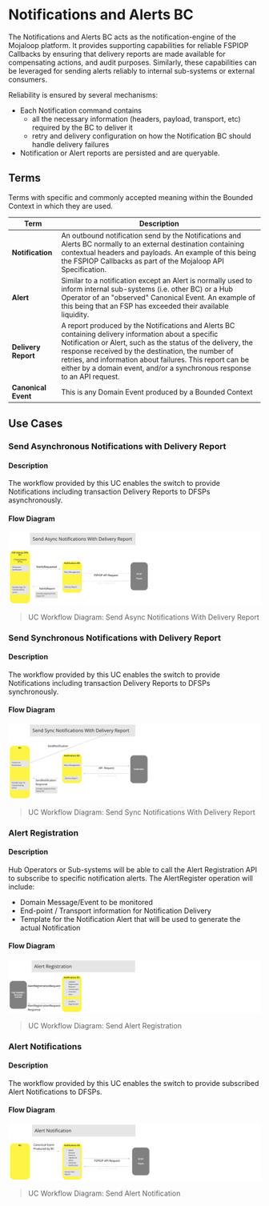 # Notifications and Alerts BC

The Notifications and Alerts BC acts as the notification-engine of the Mojaloop platform. It provides supporting capabilities for reliable FSPIOP Callbacks by ensuring that delivery reports are made available for compensating actions, and audit purposes. Similarly, these capabilities can be leveraged for sending alerts reliably to internal sub-systems or external consumers.

Reliability is ensured by several mechanisms:

- Each Notification command contains
  - all the necessary information (headers, payload, transport, etc) required by the BC to deliver it
  - retry and delivery configuration on how the Notification BC should handle delivery failures
- Notification or Alert reports are persisted and are queryable.

## Terms

Terms with specific and commonly accepted meaning within the Bounded Context in which they are used.

| Term | Description |
|---|---|
| **Notification** | An outbound notification send by the Notifications and Alerts BC normally to an external destination containing contextual headers and payloads. An example of this being the FSPIOP Callbacks as part of the Mojaloop API Specification. |
| **Alert** | Similar to a notification except an Alert is normally used to inform internal sub-systems (i.e. other BC) or a Hub Operator of an "observed" Canonical Event. An example of this being that an FSP has exceeded their available liquidity. |
| **Delivery Report** | A report produced by the Notifications and Alerts BC containing delivery information about a specific Notification or Alert, such as the status of the delivery, the response received by the destination, the number of retries, and information about failures. This report can be either by a domain event, and/or a synchronous response to an API request. |
| **Canonical Event** | This is any Domain Event produced by a Bounded Context |

## Use Cases

### Send Asynchronous Notifications with Delivery Report

#### Description

The workflow provided by this UC enables the switch to provide Notifications including transaction Delivery Reports to DFSPs asynchronously.

#### Flow Diagram

![Use Case - Send Async Notifications with Delivery Report](./assets/ML2RA_Notifications_ucSendAsyncNoteReport_Apr22-a-1350.png)
> UC Workflow Diagram: Send Async Notifications With Delivery Report

### Send Synchronous Notifications with Delivery Report

#### Description

The workflow provided by this UC enables the switch to provide Notifications including transaction Delivery Reports to DFSPs synchronously.

#### Flow Diagram

![Use Case - Send Sync Notifications with Delivery Report](./assets/ML2RA_Notifications_ucSendSyncNoteReport_Apr22-a-1350.png)
> UC Workflow Diagram: Send Sync Notifications With Delivery Report

### Alert Registration

#### Description

Hub Operators or Sub-systems will be able to call the Alert Registration API to subscribe to specific notification alerts. The AlertRegister operation will include:

- Domain Message/Event to be monitored
- End-point / Transport information for Notification Delivery
- Template for the Notification Alert that will be used to generate the actual Notification

#### Flow Diagram

![Use Case - Send Alert Registration](./assets/ML2RA_Notifications_ucAlertRegistration_Apr22-a-1350.png)
> UC Workflow Diagram: Send Alert Registration

### Alert Notifications

#### Description

The workflow provided by this UC enables the switch to provide subscribed Alert Notifications to DFSPs.

#### Flow Diagram

![Use Case - Send Alert Notifications](./assets/ML2RA_Notifications_ucAlertNotification_Apr22-a-1350.png)
> UC Workflow Diagram: Send Alert Notification

<!-- Footnotes themselves at the bottom. -->
<!--## Notes

[^1]: Common Interfaces: [Mojaloop Common Interface List](../../commonInterfaces.md)-->

